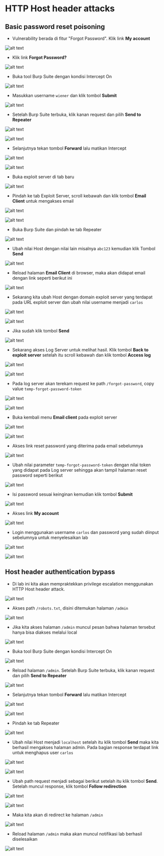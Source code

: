 # HTTP Host header attacks

## Basic password reset poisoning
- Vulnerability berada di fitur "Forgot Password". Klik link **My account**

![alt text](https://github.com/rahardian-dwi-saputra/portswigger-labs/blob/main/HTTP%20Host%20Header%20Attacks/assets/header%20attack%201.JPG)

- Klik link **Forgot Password?**

![alt text](https://github.com/rahardian-dwi-saputra/portswigger-labs/blob/main/HTTP%20Host%20Header%20Attacks/assets/header%20attack%202.JPG)

- Buka tool Burp Suite dengan kondisi Intercept On

![alt text](https://github.com/rahardian-dwi-saputra/portswigger-labs/blob/main/HTTP%20Host%20Header%20Attacks/assets/header%20attack%203.JPG)

- Masukkan username `wiener` dan klik tombol **Submit**

![alt text](https://github.com/rahardian-dwi-saputra/portswigger-labs/blob/main/HTTP%20Host%20Header%20Attacks/assets/header%20attack%204.JPG)

- Setelah Burp Suite terbuka, klik kanan request dan pilih **Send to Repeater**

![alt text](https://github.com/rahardian-dwi-saputra/portswigger-labs/blob/main/HTTP%20Host%20Header%20Attacks/assets/header%20attack%205.JPG)

![alt text](https://github.com/rahardian-dwi-saputra/portswigger-labs/blob/main/HTTP%20Host%20Header%20Attacks/assets/header%20attack%206.JPG)

- Selanjutnya tekan tombol **Forward** lalu matikan Intercept 

![alt text](https://github.com/rahardian-dwi-saputra/portswigger-labs/blob/main/HTTP%20Host%20Header%20Attacks/assets/header%20attack%207.JPG)

![alt text](https://github.com/rahardian-dwi-saputra/portswigger-labs/blob/main/HTTP%20Host%20Header%20Attacks/assets/header%20attack%208.JPG)

- Buka exploit server di tab baru

![alt text](https://github.com/rahardian-dwi-saputra/portswigger-labs/blob/main/HTTP%20Host%20Header%20Attacks/assets/header%20attack%209.JPG)

- Pindah ke tab Exploit Server, scroll kebawah dan klik tombol **Email Client** untuk mengakses email

![alt text](https://github.com/rahardian-dwi-saputra/portswigger-labs/blob/main/HTTP%20Host%20Header%20Attacks/assets/header%20attack%2010.JPG)

![alt text](https://github.com/rahardian-dwi-saputra/portswigger-labs/blob/main/HTTP%20Host%20Header%20Attacks/assets/header%20attack%2011.JPG)

- Buka Burp Suite dan pindah ke tab Repeater

![alt text](https://github.com/rahardian-dwi-saputra/portswigger-labs/blob/main/HTTP%20Host%20Header%20Attacks/assets/header%20attack%2012.JPG)

- Ubah nilai Host dengan nilai lain misalnya `abc123` kemudian klik Tombol **Send**

![alt text](https://github.com/rahardian-dwi-saputra/portswigger-labs/blob/main/HTTP%20Host%20Header%20Attacks/assets/header%20attack%2013.JPG)

- Reload halaman **Email Client** di browser, maka akan didapat email dengan link seperti berikut ini

![alt text](https://github.com/rahardian-dwi-saputra/portswigger-labs/blob/main/HTTP%20Host%20Header%20Attacks/assets/header%20attack%2014.JPG)

- Sekarang kita ubah Host dengan domain exploit server yang terdapat pada URL exploit server dan ubah nilai username menjadi `carlos`

![alt text](https://github.com/rahardian-dwi-saputra/portswigger-labs/blob/main/HTTP%20Host%20Header%20Attacks/assets/header%20attack%2015.JPG)

![alt text](https://github.com/rahardian-dwi-saputra/portswigger-labs/blob/main/HTTP%20Host%20Header%20Attacks/assets/header%20attack%2016.JPG)

- Jika sudah klik tombol **Send**

![alt text](https://github.com/rahardian-dwi-saputra/portswigger-labs/blob/main/HTTP%20Host%20Header%20Attacks/assets/header%20attack%2017.JPG)

- Sekarang akses Log Server untuk melihat hasil. Klik tombol **Back to exploit server** setelah itu scroll kebawah dan klik tombol **Access log**

![alt text](https://github.com/rahardian-dwi-saputra/portswigger-labs/blob/main/HTTP%20Host%20Header%20Attacks/assets/header%20attack%2018.JPG)

![alt text](https://github.com/rahardian-dwi-saputra/portswigger-labs/blob/main/HTTP%20Host%20Header%20Attacks/assets/header%20attack%2019.JPG)

- Pada log server akan terekam request ke path `/forgot-password`, copy value `temp-forgot-password-token`

![alt text](https://github.com/rahardian-dwi-saputra/portswigger-labs/blob/main/HTTP%20Host%20Header%20Attacks/assets/header%20attack%2020.JPG)

![alt text](https://github.com/rahardian-dwi-saputra/portswigger-labs/blob/main/HTTP%20Host%20Header%20Attacks/assets/header%20attack%2021.JPG)

- Buka kembali menu **Email client** pada exploit server

![alt text](https://github.com/rahardian-dwi-saputra/portswigger-labs/blob/main/HTTP%20Host%20Header%20Attacks/assets/header%20attack%2022.JPG)

![alt text](https://github.com/rahardian-dwi-saputra/portswigger-labs/blob/main/HTTP%20Host%20Header%20Attacks/assets/header%20attack%2023.JPG)

- Akses link reset password yang diterima pada email sebelumnya

![alt text](https://github.com/rahardian-dwi-saputra/portswigger-labs/blob/main/HTTP%20Host%20Header%20Attacks/assets/header%20attack%2024.JPG)

- Ubah nilai parameter `temp-forgot-password-token` dengan nilai token yang didapat pada Log server sehingga akan tampil halaman reset password seperti berikut

![alt text](https://github.com/rahardian-dwi-saputra/portswigger-labs/blob/main/HTTP%20Host%20Header%20Attacks/assets/header%20attack%2025.JPG)

- Isi password sesuai keinginan kemudian klik tombol **Submit**

![alt text](https://github.com/rahardian-dwi-saputra/portswigger-labs/blob/main/HTTP%20Host%20Header%20Attacks/assets/header%20attack%2026.JPG)

- Akses link **My account**

![alt text](https://github.com/rahardian-dwi-saputra/portswigger-labs/blob/main/HTTP%20Host%20Header%20Attacks/assets/header%20attack%2027.JPG)

- Login menggunakan username `carlos` dan password yang sudah diinput sebelumnya untuk menyelesaikan lab

![alt text](https://github.com/rahardian-dwi-saputra/portswigger-labs/blob/main/HTTP%20Host%20Header%20Attacks/assets/header%20attack%2028.JPG)

![alt text](https://github.com/rahardian-dwi-saputra/portswigger-labs/blob/main/HTTP%20Host%20Header%20Attacks/assets/header%20attack%2029.JPG)

## Host header authentication bypass
- Di lab ini kita akan mempraktekkan privilege escalation menggunakan HTTP Host header attack.

![alt text](https://github.com/rahardian-dwi-saputra/portswigger-labs/blob/main/HTTP%20Host%20Header%20Attacks/assets/header%20attack%2030.JPG)

- Akses path `/robots.txt`, disini ditemukan halaman `/admin`

![alt text](https://github.com/rahardian-dwi-saputra/portswigger-labs/blob/main/HTTP%20Host%20Header%20Attacks/assets/header%20attack%2031.JPG)

- Jika kita akses halaman `/admin` muncul pesan bahwa halaman tersebut hanya bisa diakses melalui local

![alt text](https://github.com/rahardian-dwi-saputra/portswigger-labs/blob/main/HTTP%20Host%20Header%20Attacks/assets/header%20attack%2032.JPG)

- Buka tool Burp Suite dengan kondisi Intercept On

![alt text](https://github.com/rahardian-dwi-saputra/portswigger-labs/blob/main/HTTP%20Host%20Header%20Attacks/assets/header%20attack%203.JPG)

- Reload halaman `/admin`. Setelah Burp Suite terbuka, klik kanan request dan pilih **Send to Repeater**

![alt text](https://github.com/rahardian-dwi-saputra/portswigger-labs/blob/main/HTTP%20Host%20Header%20Attacks/assets/header%20attack%2033.JPG)

- Selanjutnya tekan tombol **Forward** lalu matikan Intercept

![alt text](https://github.com/rahardian-dwi-saputra/portswigger-labs/blob/main/HTTP%20Host%20Header%20Attacks/assets/header%20attack%2034.JPG)

![alt text](https://github.com/rahardian-dwi-saputra/portswigger-labs/blob/main/HTTP%20Host%20Header%20Attacks/assets/header%20attack%2035.JPG)

- Pindah ke tab Repeater

![alt text](https://github.com/rahardian-dwi-saputra/portswigger-labs/blob/main/HTTP%20Host%20Header%20Attacks/assets/header%20attack%2036.JPG)

- Ubah nilai Host menjadi `localhost` setelah itu klik tombol **Send** maka kita berhasil mengakses halaman admin. Pada bagian response terdapat link untuk menghapus user `carlos`

![alt text](https://github.com/rahardian-dwi-saputra/portswigger-labs/blob/main/HTTP%20Host%20Header%20Attacks/assets/header%20attack%2037.JPG)

![alt text](https://github.com/rahardian-dwi-saputra/portswigger-labs/blob/main/HTTP%20Host%20Header%20Attacks/assets/header%20attack%2038.JPG)

- Ubah path request menjadi sebagai berikut setelah itu klik tombol **Send**. Setelah muncul response, klik tombol **Follow redirection**

![alt text](https://github.com/rahardian-dwi-saputra/portswigger-labs/blob/main/HTTP%20Host%20Header%20Attacks/assets/header%20attack%2039.JPG)

![alt text](https://github.com/rahardian-dwi-saputra/portswigger-labs/blob/main/HTTP%20Host%20Header%20Attacks/assets/header%20attack%2040.JPG)

- Maka kita akan di redirect ke halaman `/admin`

![alt text](https://github.com/rahardian-dwi-saputra/portswigger-labs/blob/main/HTTP%20Host%20Header%20Attacks/assets/header%20attack%2041.JPG)

- Reload halaman `/admin` maka akan muncul notifikasi lab berhasil diselesaikan

![alt text](https://github.com/rahardian-dwi-saputra/portswigger-labs/blob/main/HTTP%20Host%20Header%20Attacks/assets/header%20attack%2042.JPG)